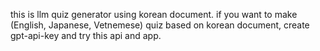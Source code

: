 this is llm quiz generator using korean document.
if you want to make (English, Japanese, Vetnemese) quiz based on korean document,
create gpt-api-key and try this api and app.
